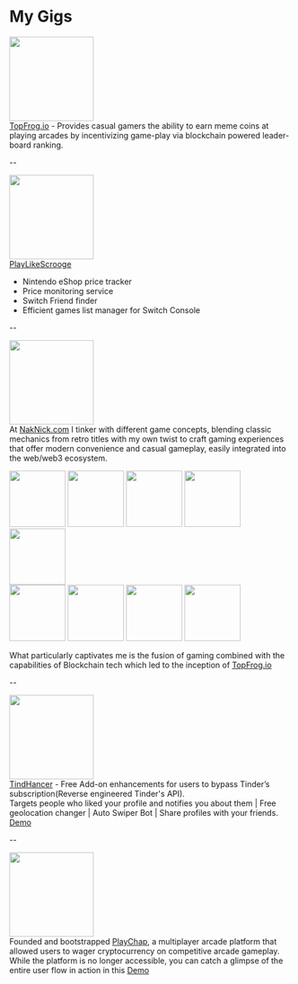 # My Gigs


<img src="https://naknick.com/images/image4.png" width="150"><br>
[TopFrog.io](https://topfrog.io) - Provides casual gamers the ability to earn meme coins at playing arcades by incentivizing game-play via blockchain powered leader-board ranking.

--

<img src="https://naknick.com/images/image9.png#gh-light-mode-only" width="150"><br/>
[PlayLikeScrooge](https://playlikescrooge.com/) 
* Nintendo eShop price tracker 
* Price monitoring service 
* Switch Friend finder 
* Efficient games list manager for Switch Console

--

<img src="https://naknick.com/images/image5.png#gh-dark-mode-only" width="150"><br/>
At [NakNick.com](https://naknick.com) I tinker with different game concepts, blending classic mechanics from retro titles with my own twist to craft gaming experiences that offer modern convenience and casual gameplay, easily integrated into the web/web3 ecosystem.

<img src="https://i.giphy.com/media/twtpVLa68uneifmv98/giphy.gif"  height="100" /> <img src="https://media3.giphy.com/media/v1.Y2lkPTc5MGI3NjExZHY4d2dtb2RzMmhnY2p2eGoyNmpzdGU0N3dyZGc3YnVteGJiN2R2bCZlcD12MV9pbnRlcm5hbF9naWZfYnlfaWQmY3Q9Zw/tGBUvLzwTB0Wt8jcGM/giphy.gif"  height="100" /> <img src="https://i.giphy.com/media/lovArfrT67cbBxjrmp/200w.gif"  width="100" /> <img src="https://i.giphy.com/media/fX8zOAyerYzd3UPtBH/giphy.gif"  width="100" /> <img src="https://i.giphy.com/media/SqNJZbG9ryiXx50vSX/giphy.gif"  width="100" /><br/>
<img src="https://media0.giphy.com/media/el1hVJneBGWIjCBHIk/giphy.gif" height="100" /> <img src="https://i.giphy.com/media/TKjoqsnLMcvdbtlgMJ/giphy.gif" height="100" /> <img src="https://i.giphy.com/media/f5Mk706ryGJQv6xNaT/giphy.gif"  height="100" />  <img src="https://i.giphy.com/media/U8NDXBceYkK6P3cIdR/giphy.gif"  width="100" />

What particularly captivates me is the fusion of gaming combined with the capabilities of Blockchain tech which led to the inception of [TopFrog.io](https://topfrog.io)

--

<img src="https://naknick.com/images/image3.png#gh-light-mode-only" width="150"><br/>
[TindHancer](https://github.com/max-berman/TindHancer.com) - Free Add-on enhancements for users to bypass Tinder’s subscription(Reverse engineered Tinder's API). <br/>Targets people who liked your profile and notifies you about them | Free geolocation changer | Auto Swiper Bot | Share profiles with your friends.<br/>
[Demo](https://www.youtube.com/watch?v=Lmvf4Tyg-jA)

--

<img src="https://naknick.com/images/image2.png#gh-light-mode-only" width="150"><br>
Founded and bootstrapped [PlayChap](https://vimeo.com/345640403), a multiplayer arcade platform that allowed users to wager cryptocurrency on competitive arcade gameplay.<br/>
While the platform is no longer accessible, you can catch a glimpse of the entire user flow in action in this [Demo](https://www.youtube.com/watch?v=ZvxMv9tc2lk)




<!--
**max-berman/max-berman** is a ✨ _special_ ✨ repository because its `README.md` (this file) appears on your GitHub profile.

Here are some ideas to get you started:

- 🔭 I’m currently working on ...
- 🌱 I’m currently learning ...
- 👯 I’m looking to collaborate on ...
- 🤔 I’m looking for help with ...
- 💬 Ask me about ...
- 📫 How to reach me: ...
- 😄 Pronouns: ...
- ⚡ Fun fact: ...
-->

